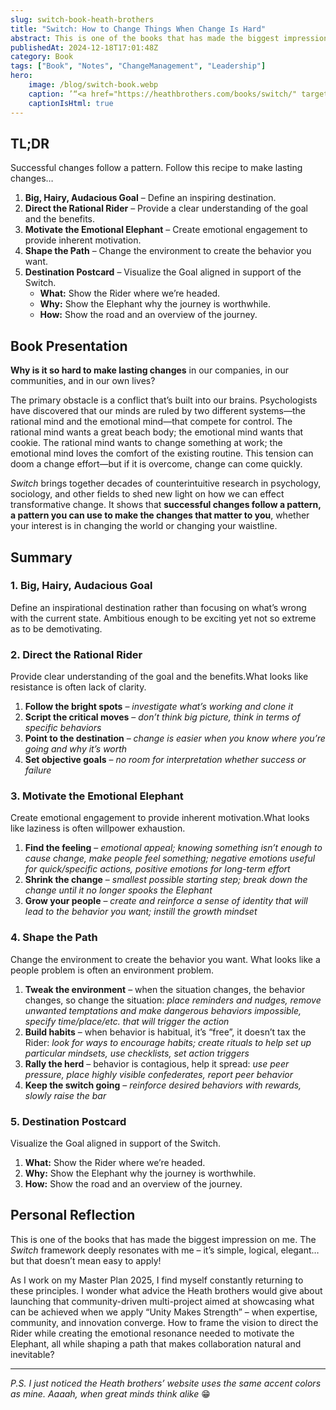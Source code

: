 ```yaml
---
slug: switch-book-heath-brothers
title: "Switch: How to Change Things When Change Is Hard"
abstract: This is one of the books that has made the biggest impression on me. The Switch framework deeply resonates with me – it’s simple, logical, elegant… but that doesn’t mean easy to apply!
publishedAt: 2024-12-18T17:01:48Z
category: Book
tags: ["Book", "Notes", "ChangeManagement", "Leadership"]
hero:
    image: /blog/switch-book.webp
    caption: ’“<a href="https://heathbrothers.com/books/switch/" target="_blank">Switch</a>” by the Heath brothers, Chip & Dan’
    captionIsHtml: true
---
```



## TL;DR

Successful changes follow a pattern. Follow this recipe to make lasting changes…

1. **Big, Hairy, Audacious Goal** – Define an inspiring destination.
2. **Direct the Rational Rider** – Provide a clear understanding of the goal and the benefits.
3. **Motivate the Emotional Elephant** – Create emotional engagement to provide inherent motivation.
4. **Shape the Path** – Change the environment to create the behavior you want.
5. **Destination Postcard** – Visualize the Goal aligned in support of the Switch.
    - **What:** Show the Rider where we’re headed.
    - **Why:** Show the Elephant why the journey is worthwhile.
    - **How:** Show the road and an overview of the journey.


## Book Presentation

**Why is it so hard to make lasting changes** in our companies, in our communities, and in our own lives?

The primary obstacle is a conflict that’s built into our brains. Psychologists have discovered that our minds are ruled by two different systems—the rational mind and the emotional mind—that compete for control. The rational mind wants a great beach body; the emotional mind wants that cookie. The rational mind wants to change something at work; the emotional mind loves the comfort of the existing routine. This tension can doom a change effort—but if it is overcome, change can come quickly.

*Switch* brings together decades of counterintuitive research in psychology, sociology, and other fields to shed new light on how we can effect transformative change. It shows that **successful changes follow a pattern, a pattern you can use to make the changes that matter to you**, whether your interest is in changing the world or changing your waistline.


## Summary

### 1. Big, Hairy, Audacious Goal

Define an inspirational destination rather than focusing on what’s wrong with the current state. Ambitious enough to be exciting yet not so extreme as to be demotivating.

### 2. Direct the Rational Rider

Provide clear understanding of the goal and the benefits.What looks like resistance is often lack of clarity.

1. **Follow the bright spots** – *investigate what’s working and clone it*
2. **Script the critical moves** – *don’t think big picture, think in terms of specific behaviors*
3. **Point to the destination** – *change is easier when you know where you’re going and why it’s worth*
4. **Set objective goals** – *no room for interpretation whether success or failure*


### 3. Motivate the Emotional Elephant

Create emotional engagement to provide inherent motivation.What looks like laziness is often willpower exhaustion.

1. **Find the feeling** – *emotional appeal; knowing something isn’t enough to cause change, make people feel something; negative emotions useful for quick/specific actions, positive emotions for long-term effort*
2. **Shrink the change** – *smallest possible starting step; break down the change until it no longer spooks the Elephant*
3. **Grow your people** – *create and reinforce a sense of identity that will lead to the behavior you want; instill the growth mindset*


### 4. Shape the Path

Change the environment to create the behavior you want. What looks like a people problem is often an environment problem.

1. **Tweak the environment** – when the situation changes, the behavior changes, so change the situation: *place reminders and nudges, remove unwanted temptations and make dangerous behaviors impossible, specify time/place/etc. that will trigger the action*
2. **Build habits** – when behavior is habitual, it’s “free”, it doesn’t tax the Rider: *look for ways to encourage habits; create rituals to help set up particular mindsets, use checklists, set action triggers*
3. **Rally the herd** – behavior is contagious, help it spread: *use peer pressure, place highly visible confederates, report peer behavior*
4. **Keep the switch going** – *reinforce desired behaviors with rewards, slowly raise the bar*


### 5. Destination Postcard

Visualize the Goal aligned in support of the Switch.

1. **What:** Show the Rider where we’re headed.
2. **Why:** Show the Elephant why the journey is worthwhile.
3. **How:** Show the road and an overview of the journey.


## Personal Reflection

This is one of the books that has made the biggest impression on me. The _Switch_ framework deeply resonates with me – it’s simple, logical, elegant… but that doesn’t mean easy to apply!

As I work on my Master Plan 2025, I find myself constantly returning to these principles. I wonder what advice the Heath brothers would give about launching that community-driven multi-project aimed at showcasing what can be achieved when we apply “Unity Makes Strength” – when expertise, community, and innovation converge. How to frame the vision to direct the Rider while creating the emotional resonance needed to motivate the Elephant, all while shaping a path that makes collaboration natural and inevitable?


---
_P.S. I just noticed the Heath brothers’ website uses the same accent colors as mine. Aaaah, when great minds think alike_ 😁
